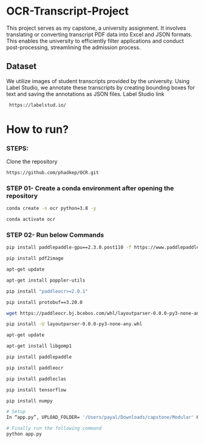 # OCR-Transcript-Project

This project serves as my capstone, a university assignment. It involves translating or converting transcript PDF data into Excel and JSON formats. This enables the university to efficiently filter applications and conduct post-processing, streamlining the admission process.

## Dataset
We utilize images of student transcripts provided by the university. Using Label Studio, we annotate these transcripts by creating bounding boxes for text and saving the annotations as JSON files.
Label Studio link 
```bash
 https://labelstud.io/
```



# How to run?
### STEPS:

Clone the repository

```bash
https://github.com/phadkep/OCR.git
```
### STEP 01- Create a conda environment after opening the repository

```bash
conda create -n ocr python=3.8 -y
```

```bash
conda activate ocr
```


### STEP 02- Run below Commands
```bash
pip install paddlepaddle-gpu==2.3.0.post110 -f https://www.paddlepaddle.org.cn/whl/linux/mkl/avx/stable.html

pip install pdf2image

apt-get update

apt-get install poppler-utils

pip install "paddleocr>=2.0.1"

pip install protobuf==3.20.0

wget https://paddleocr.bj.bcebos.com/whl/layoutparser-0.0.0-py3-none-any.whl

pip install -U layoutparser-0.0.0-py3-none-any.whl

apt-get update

apt-get install libgomp1

pip install paddlepaddle

pip install paddleocr

pip install paddleclas

pip install tensorflow

pip install numpy
```


```bash
# Setup
In “app.py”, UPLOAD_FOLDER= '/Users/payal/Downloads/capstone/Modular' Here gives your directory path.
```

```bash
# Finally run the following command
python app.py
```
